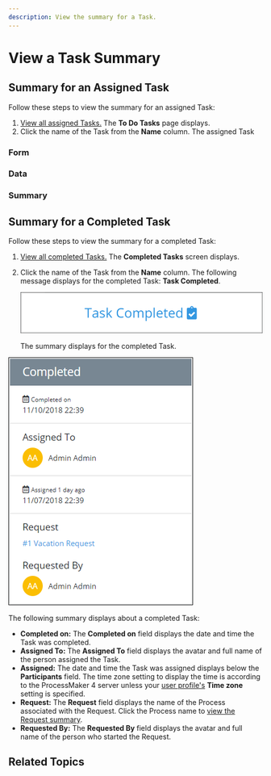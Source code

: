 ```yaml
---
description: View the summary for a Task.
---
```


# View a Task Summary

## Summary for an Assigned Task

Follow these steps to view the summary for an assigned Task:

1. [View all assigned Tasks.](view-tasks-you-need-to-do.md#view-your-assigned-tasks) The **To Do Tasks** page displays.
2. Click the name of the Task from the **Name** column. The assigned Task

### Form



### Data



### Summary



## Summary for a Completed Task

Follow these steps to view the summary for a completed Task:

1. [View all completed Tasks.](view-completed-tasks.md#view-completed-tasks) The **Completed Tasks** screen displays.
2. Click the name of the Task from the **Name** column. The following message displays for the completed Task: **Task Completed**.  

   ![](../../.gitbook/assets/task-completed-message-tasks.png)

   The summary displays for the completed Task.

![Summary for a completed Task](../../.gitbook/assets/completed-task-information-tasks.png)

The following summary displays about a completed Task:

* **Completed on:** The **Completed on** field displays the date and time the Task was completed.
* **Assigned To:** The **Assigned To** field displays the avatar and full name of the person assigned the Task.
* **Assigned:** The date and time the Task was assigned displays below the **Participants** field. The time zone setting to display the time is according to the ProcessMaker 4 server unless your [user profile's](../profile-settings.md#change-your-profile-settings) **Time zone** setting is specified.
* **Request:** The **Request** field displays the name of the Process associated with the Request. Click the Process name to [view the Request summary](../requests/request-details.md).
* **Requested By:** The **Requested By** field displays the avatar and full name of the person who started the Request.

## Related Topics



